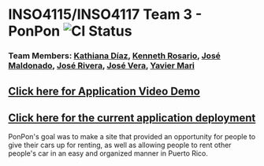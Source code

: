 # INSO4115/INSO4117 Team 3 - PonPon ![CI Status](https://github.com/uprm-inso-4115-2020-2021-s2/semester-project-team-3/actions/workflows/node.js.yml/badge.svg)

### Team Members: [Kathiana Díaz](https://github.com/kathianadiaz), [Kenneth Rosario](https://github.com/kenneth-rosario), [José Maldonado](https://github.com/jose-maldonado), [José Rivera](https://github.com/jvserivera), [José Vera](https://github.com/josevera7), [Yavier Mari](https://github.com/YMari)

## [Click here for Application Video Demo](https://youtu.be/EaTASGQoZG0)

## [Click here for the current application deployment](https://ponpon-kenneth-rosario.vercel.app/)

PonPon's goal was to make a site that provided an opportunity for people to give their cars up for renting, as well as allowing people to rent other people's car in an easy and organized manner in Puerto Rico.

